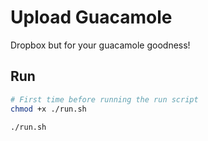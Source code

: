 # Upload Guacamole
Dropbox but for your guacamole goodness!


## Run
```bash
# First time before running the run script
chmod +x ./run.sh

./run.sh
```